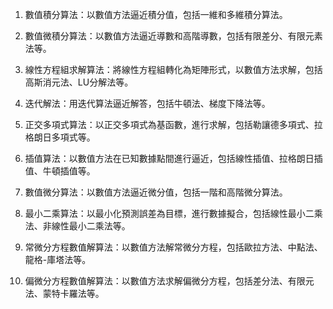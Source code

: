 

1. 數值積分算法：以數值方法逼近積分值，包括一維和多維積分算法。

2. 數值微積分算法：以數值方法逼近導數和高階導數，包括有限差分、有限元素法等。

3. 線性方程組求解算法：將線性方程組轉化為矩陣形式，以數值方法求解，包括高斯消元法、LU分解法等。

4. 迭代解法：用迭代算法逼近解答，包括牛頓法、梯度下降法等。

5. 正交多項式算法：以正交多項式為基函數，進行求解，包括勒讓德多項式、拉格朗日多項式等。

6. 插值算法：以數值方法在已知數據點間進行逼近，包括線性插值、拉格朗日插值、牛頓插值等。

7. 數值微分算法：以數值方法逼近微分值，包括一階和高階微分算法。

8. 最小二乘算法：以最小化預測誤差為目標，進行數據擬合，包括線性最小二乘法、非線性最小二乘法等。

9. 常微分方程數值解算法：以數值方法解常微分方程，包括歐拉方法、中點法、龍格-庫塔法等。

10. 偏微分方程數值解算法：以數值方法求解偏微分方程，包括差分法、有限元法、蒙特卡羅法等。